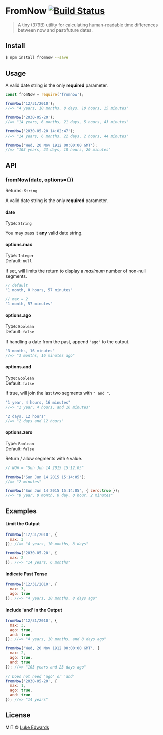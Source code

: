# FromNow [![Build Status](https://travis-ci.org/lukeed/fromNow.svg?branch=master)](https://travis-ci.org/lukeed/fromNow)

> A tiny (379B) utility for calculating human-readable time differences between now and past/future dates.

## Install

```sh
$ npm install fromnow --save
```

## Usage

A valid date string is the only **required** parameter.

```js
const fromNow = require('fromnow');

fromNow('12/31/2010');
//=> "4 years, 10 months, 8 days, 10 hours, 15 minutes"

fromNow('2030-05-20');
//=> "14 years, 6 months, 21 days, 5 hours, 43 minutes"

fromNow('2030-05-20 14:02:47');
//=> "14 years, 6 months, 22 days, 2 hours, 44 minutes"

fromNow('Wed, 20 Nov 1912 00:00:00 GMT');
//=> "103 years, 23 days, 18 hours, 20 minutes"
```

## API

### fromNow(date, options={})

Returns: `String`

A valid date string is the only **required** parameter.


#### date
Type: `String`

You may pass it **any** valid date string.

#### options.max
Type: `Integer`<br>
Default: `null`

If set, will limits the return to display a *maximum* number of non-null segments.

```js
// default
"1 month, 0 hours, 57 minutes"

// max = 2
"1 month, 57 minutes"
```

#### options.ago

Type: `Boolean`<br>
Default: `false`

If handling a date from the past, append `"ago"` to the output.

```js
"3 months, 16 minutes"
//=> "3 months, 16 minutes ago"
```

#### options.and
Type: `Boolean`<br>
Default: `false`

If true, will join the last two segments with `" and "`.

```js
"1 year, 4 hours, 16 minutes"
//=> "1 year, 4 hours, and 16 minutes"

"2 days, 12 hours"
//=> "2 days and 12 hours"
```

#### options.zero
Type: `Boolean`<br>
Default: `false`

Return / allow segments with `0` value.

```js
// NOW = "Sun Jun 14 2015 15:12:05"

fromNow("Sun Jun 14 2015 15:14:05");
//=> "2 minutes"

fromNow("Sun Jun 14 2015 15:14:05", { zero:true });
//=> "0 year, 0 month, 0 day, 0 hour, 2 minutes"
```

## Examples

#### Limit the Output
```js
fromNow('12/31/2010', {
  max: 3
}); //=> "4 years, 10 months, 8 days"

fromNow('2030-05-20', {
  max: 2
}); //=> "14 years, 6 months"
```

#### Indicate Past Tense
```js
fromNow('12/31/2010', {
  max: 3,
  ago: true
}); //=> "4 years, 10 months, 8 days ago"
```

#### Include 'and' in the Output
```js
fromNow('12/31/2010', {
  max: 3,
  ago: true,
  and: true
}); //=> "4 years, 10 months, and 8 days ago"

fromNow('Wed, 20 Nov 1912 00:00:00 GMT', {
  max: 2,
  ago: true,
  and: true
}); //=> "103 years and 23 days ago"

// Does not need 'ago' or 'and'
fromNow('2030-05-20', {
  max: 1,
  ago: true,
  and: true
}); //=> "14 years"
```


## License

MIT © [Luke Edwards](https://lukeed.com)
